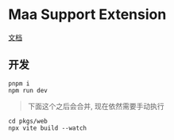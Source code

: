 # Maa Support Extension

[文档](./release/README.md)

## 开发

```shell
pnpm i
npm run dev
```

> 下面这个之后会合并, 现在依然需要手动执行

```shell
cd pkgs/web
npx vite build --watch
```
